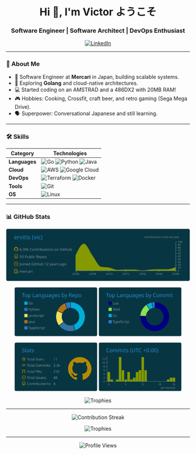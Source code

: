 <h1 align="center">Hi 👋, I'm Victor ようこそ</h1>
<h3 align="center">Software Engineer | Software Architect | DevOps Enthusiast</h3>

<p align="center">
  <a href="https://linkedin.com/in/víctor-m-89510995"><img src="https://img.shields.io/badge/LinkedIn-0077B5?logo=linkedin&logoColor=white" alt="LinkedIn"></a>
</p>

---

### 🚀 About Me
- 🔭 Software Engineer at **Mercari** in Japan, building scalable systems.
- 🌱 Exploring **Golang** and cloud-native architectures.
- 💻 Started coding on an AMSTRAD and a 486DX2 with 20MB RAM!
- 🎮 Hobbies: Cooking, Crossfit, craft beer, and retro gaming (Sega Mega Drive).
- 🗣️ Superpower: Conversational Japanese and still learning.

---

### 🛠️ Skills
| Category         | Technologies                              |
|------------------|-------------------------------------------|
| **Languages**    | ![Go](https://img.shields.io/badge/Go-00ADD8?logo=go&logoColor=white&style=for-the-badge) ![Python](https://img.shields.io/badge/Python-3776AB?logo=python&logoColor=white&style=for-the-badge) ![Java](https://img.shields.io/badge/Java-007396?logo=java&logoColor=white&style=for-the-badge) |
| **Cloud**        | ![AWS](https://img.shields.io/badge/AWS-232F3E?logo=amazonaws&logoColor=white&style=for-the-badge) ![Google Cloud](https://img.shields.io/badge/Google_Cloud-4285F4?logo=googlecloud&logoColor=white&style=for-the-badge) |
| **DevOps**       | ![Terraform](https://img.shields.io/badge/Terraform-7B42BC?logo=terraform&logoColor=white&style=for-the-badge) ![Docker](https://img.shields.io/badge/Docker-2496ED?logo=docker&logoColor=white&style=for-the-badge) |
| **Tools**        | ![Git](https://img.shields.io/badge/Git-F05032?logo=git&logoColor=white&style=for-the-badge) |
| **OS**           | ![Linux](https://img.shields.io/badge/Linux-FCC624?logo=linux&logoColor=black&style=for-the-badge) |

---

### 📊 GitHub Stats
<p align="center">
  <img src="https://raw.githubusercontent.com/ervitis/ervitis/master/profile-summary-card-output/solarized_dark/0-profile-details.svg" alt="Profile Details">
</p>

<p align="center">
  <img src="https://raw.githubusercontent.com/ervitis/ervitis/master/profile-summary-card-output/solarized_dark/1-repos-per-language.svg" alt="Repos Per Language" width="45%">
  <img src="https://raw.githubusercontent.com/ervitis/ervitis/master/profile-summary-card-output/solarized_dark/2-most-commit-language.svg" alt="Most Commit Language" width="45%">
</p>

<p align="center">
  <img src="https://raw.githubusercontent.com/ervitis/ervitis/master/profile-summary-card-output/solarized_dark/3-stats.svg" alt="Stats" width="45%">
  <img src="https://raw.githubusercontent.com/ervitis/ervitis/master/profile-summary-card-output/solarized_dark/4-productive-time.svg" alt="Commits" width="45%">
</p>

<p align="center">
  <img src="https://github-profile-trophy.vercel.app/?username=ervitis" alt="Trophies">
</p>

---

<p align="center">
  <img src="https://github-readme-streak-stats-eight.vercel.app/?user=ervitis&theme=radical&hide_border=true" alt="Contribution Streak">
</p>

<p align="center">
  <img src="https://github-profile-trophy.vercel.app/?username=ervitis" alt="Trophies">
</p>

---

<p align="center">
  <img src="https://komarev.com/ghpvc/?username=ervitis&color=red" alt="Profile Views">
</p>

